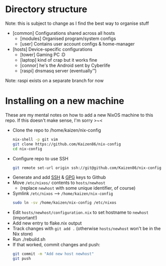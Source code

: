 # Directory structure

Note: this is subject to change as I find the best way to organise stuff

- [common] Configurations shared across all hosts
     - [modules] Organised program/system configs
     - [user] Contains user account configs & home-manager
- [hosts] Device-specific configurations
     - [tower] Gaming PC :D
     - [laptop] kind of crap but it works fine
     - [connor] he's the Android sent by Cyberlife
     - [raspi] dnsmasq server (eventually™)

Note: raspi exists on a separate branch for now

# Installing on a new machine

These are my mental notes on how to add a new NixOS machine to this repo. If this doesn't make sense, I'm sorry >&#x2060;~&#x2060;<

- Clone the repo to /home/kaizen/nix-config
     ```bash
     nix-shell -p git vim
     git clone https://github.com/Kaizen86/nix-config
     cd nix-config
     ```
- Configure repo to use SSH
     ```bash
     git remote set-url origin ssh://git@github.com/Kaizen86/nix-config
     ```
- Generate and add [SSH](https://docs.github.com/en/authentication/connecting-to-github-with-ssh/generating-a-new-ssh-key-and-adding-it-to-the-ssh-agent) & [GPG](https://docs.github.com/en/authentication/managing-commit-signature-verification/generating-a-new-gpg-key) keys to Github
- Move `/etc/nixos/` contents to `hosts/newhost`
     - (replace `newhost` with some unique identifier, of course)
- Symlink `/etc/nixos` --> `/home/kaizen/nix-config`
     ```bash
     sudo ln -sv /home/kaizen/nix-config /etc/nixos
     ```
- Edit `hosts/newhost/configuration.nix` to set hostname to `newhost` (important!)
- Add new entry to flake.nix output
- Track changes with `git add .` (otherwise `hosts/newhost` won't be in the Nix store)
- Run ./rebuild.sh
- If that worked, commit changes and push:
     ```bash
     git commit -m "Add new host newhost"
     git push
     ```

